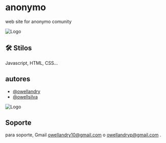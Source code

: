 
# anonymo

web site for anonymo comunity


![Logo](https://anonymo.netlify.app/img/banner%20(1).jpg)


## 🛠 Stilos
Javascript, HTML, CSS...


## autores

- [@owellandry](https://www.github.com/owellandry)
- [@owellsilva](https://www.github.com/owellsilva)


![Logo](https://anonymo.netlify.app/img/banner%20(1).jpg)


## Soporte

para soporte, Gmail owellandry10@gmail.com o owellandryp@gmail.com .

